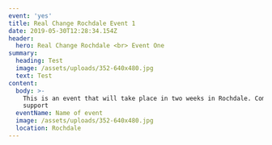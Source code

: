 ```yaml
---
event: 'yes'
title: Real Change Rochdale Event 1
date: 2019-05-30T12:28:34.154Z
header:
  hero: Real Change Rochdale <br> Event One
summary:
  heading: Test
  image: /assets/uploads/352-640x480.jpg
  text: Test
content:
  body: >-
    This is an event that will take place in two weeks in Rochdale. Come and
    support
  eventName: Name of event
  image: /assets/uploads/352-640x480.jpg
  location: Rochdale
---
```


